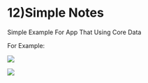 # 12)Simple Notes

Simple Example For App That Using Core Data

For Example:

![](BasicNotes)

![](AddNotes)
